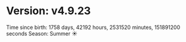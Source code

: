 # Version: v4.9.23
Time since birth: 1758 days, 42192 hours, 2531520 minutes, 151891200 seconds
Season: Summer ☀️
